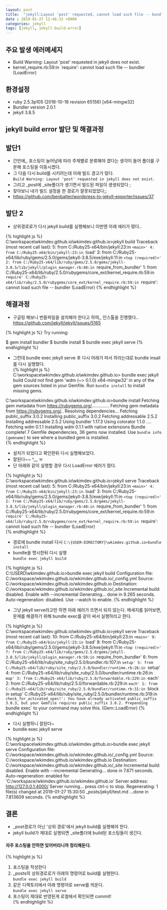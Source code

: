 ```yaml
---
layout: post
title:  "jekyll:Layout 'post' requested, cannot load such file -- bundler"
date : 2019-01-27 12:46:32 +0900
categories: jekyll
tags: [jekyll, jekyll-build-error]
---
```


## 주요 발생 에러메세지
- Build Warning: Layout 'post' requested in jekyll does not exist.
- kernel_require.rb:59:in `require': cannot load such file -- bundler (LoadError)


## 환경설정
- ruby 2.5.3p105 (2018-10-18 revision 65156) [x64-mingw32]
- Bundler version 2.0.1
- jekyll 3.8.5     

## jekyll build error 발단 및 해결과정
   
## 발단1
- 간만에,, 포스팅이 늘어남에 따라 주제별로 분류해야 겠다는 생각이 들어 폴더를 구분해 포스팅을 이동시켰다. 
- 그 다음 다시 build를 시키려는데 아래 빌드 경고가 떴다.   
`Build Warning: Layout 'post' requested in jekyll does not exist.`  
- 그리고 _post에 _site폴더가 생기면서 빌드된 파일이 생생되었다 ;
- 찾아보니 내가 빌드 설정을 한 경로가 잘못되었었다;;   
- https://github.com/benbalter/wordpress-to-jekyll-exporter/issues/37

## 발단 2
- 상위경로로가 다시 jekyll build를 실행해보니 이번엔 아래 에러가 떴다..  


{% highlight js %}
C:\workspace\wkimdev.github.io\wkimdev.github.io>jekyll build
Traceback (most recent call last):
        5: from C:/Ruby25-x64/bin/jekyll:23:in `<main>'
        4: from C:/Ruby25-x64/bin/jekyll:23:in `load'
        3: from C:/Ruby25-x64/lib/ruby/gems/2.5.0/gems/jekyll-3.8.5/exe/jekyll:11:in `<top (required)>'
        2: from C:/Ruby25-x64/lib/ruby/gems/2.5.0/gems/jekyll-3.8.5/lib/jekyll/plugin_manager.rb:48:in `require_from_bundler'
        1: from C:/Ruby25-x64/lib/ruby/2.5.0/rubygems/core_ext/kernel_require.rb:59:in `require'
C:/Ruby25-x64/lib/ruby/2.5.0/rubygems/core_ext/kernel_require.rb:59:in `require': cannot load such file -- bundler (LoadError)
{% endhighlight %}   


## 해결과정    
- 구글링 해보니 번들파일을 설치해야 한다고 하여,, 인스톨을 진행했다..
https://github.com/jekyll/jekyll/issues/5165

{% highlight js %}
Try running:

$ gem install bundler
$ bundle install
$ bundle exec jekyll serve
{% endhighlight %}  



- 그런데 bundle exec jekyll serve 후 다시 아래가 떠서 하라는대로 bundle insall를 다시 실행했다.     
{% highlight js %}  
C:\workspace\wkimdev.github.io\wkimdev.github.io> bundle exec jekyll build
Could not find gem 'wdm (~> 0.1.0) x64-mingw32' in any of the gem sources listed in your Gemfile.
Run `bundle install` to install missing gems.

C:\workspace\wkimdev.github.io\wkimdev.github.io>bundle install
Fetching gem metadata from https://rubygems.org/..............
Fetching gem metadata from https://rubygems.org/..
Resolving dependencies...
Fetching public_suffix 3.0.2
Installing public_suffix 3.0.2
Fetching addressable 2.5.2
Installing addressable 2.5.2
Using bundler 1.17.3
Using colorator 1.1.0
....
Fetching wdm 0.1.1
Installing wdm 0.1.1 with native extensions
Bundle complete! 7 Gemfile dependencies, 36 gems now installed.
Use `bundle info [gemname]` to see where a bundled gem is installed.  
{% endhighlight %}      


- 설치가 되었다고 확인한뒤 다시 실행해보았다. 
- 잘된다~~ ^__ ㅠ 
- 단 아래와 같이 실행할 경우 다시 LoadError 에러가 떴다. 

{% highlight js %}  
C:\workspace\wkimdev.github.io\wkimdev.github.io>jekyll serve
Traceback (most recent call last):
        5: from C:/Ruby25-x64/bin/jekyll:23:in `<main>'
        4: from C:/Ruby25-x64/bin/jekyll:23:in `load'
        3: from C:/Ruby25-x64/lib/ruby/gems/2.5.0/gems/jekyll-3.8.5/exe/jekyll:11:in `<top (required)>'
        2: from C:/Ruby25-x64/lib/ruby/gems/2.5.0/gems/jekyll-3.8.5/lib/jekyll/plugin_manager.rb:48:in `require_from_bundler'
        1: from C:/Ruby25-x64/lib/ruby/2.5.0/rubygems/core_ext/kernel_require.rb:59:in `require'
C:/Ruby25-x64/lib/ruby/2.5.0/rubygems/core_ext/kernel_require.rb:59:in `require': cannot load such file -- bundler (LoadError)  
{% endhighlight %}        

   
- 경로에 bundle install 다시 `C:\{USER-DIRECTORY}\wkimdev.github.io>bundle install`
- bundle을 명시한뒤 다시 실행  
`bundle exec jekyll build`    
    
{% highlight js %}        
C:\USERD\wkimdev.github.io>bundle exec jekyll build
Configuration file: C:/workspace/wkimdev.github.io/wkimdev.github.io/_config.yml
            Source: C:/workspace/wkimdev.github.io/wkimdev.github.io
       Destination: C:/workspace/wkimdev.github.io/wkimdev.github.io/_site
 Incremental build: disabled. Enable with --incremental
      Generating...
                    done in 9.265 seconds.
 Auto-regeneration: disabled. Use --watch to enable.
{% endhighlight %}        


- 그냥 jekyll serve라고만 하면 아래 에러가 뜨면서 되지 않는다. 메세지를 읽어보면, 문제를 해결하기 위해 bundle exec를 같이 써서 실행하라고 한다. 

{% highlight js %}        
C:\workspace\wkimdev.github.io\wkimdev.github.io>jekyll serve
Traceback (most recent call last):
        10: from C:/Ruby25-x64/bin/jekyll:23:in `<main>'
         9: from C:/Ruby25-x64/bin/jekyll:23:in `load'
         8: from C:/Ruby25-x64/lib/ruby/gems/2.5.0/gems/jekyll-3.8.5/exe/jekyll:11:in `<top (required)>'
         7: from C:/Ruby25-x64/lib/ruby/gems/2.5.0/gems/jekyll-3.8.5/lib/jekyll/plugin_manager.rb:50:in `require_from_bundler'
         6: from C:/Ruby25-x64/lib/ruby/site_ruby/2.5.0/bundler.rb:107:in `setup'
         5: from C:/Ruby25-x64/lib/ruby/site_ruby/2.5.0/bundler/runtime.rb:26:in `setup'
         4: from C:/Ruby25-x64/lib/ruby/site_ruby/2.5.0/bundler/runtime.rb:26:in `map'
         3: from C:/Ruby25-x64/lib/ruby/2.5.0/forwardable.rb:229:in `each'
         2: from C:/Ruby25-x64/lib/ruby/2.5.0/forwardable.rb:229:in `each'
         1: from C:/Ruby25-x64/lib/ruby/site_ruby/2.5.0/bundler/runtime.rb:31:in `block in setup'
C:/Ruby25-x64/lib/ruby/site_ruby/2.5.0/bundler/runtime.rb:319:in `check_for_activated_spec!': You have already activated public_suffix 3.0.3, but your Gemfile requires public_suffix 3.0.2. Prepending `bundle exec` to your command may solve this. (Gem::LoadError)
{% endhighlight %}    
  


- 다시 실행하니 잘된다~
- bundle exec jekyll serve
  
{% highlight js %}        
C:\workspace\wkimdev.github.io\wkimdev.github.io>bundle exec jekyll serve
Configuration file: C:/workspace/wkimdev.github.io/wkimdev.github.io/_config.yml
            Source: C:/workspace/wkimdev.github.io/wkimdev.github.io
       Destination: C:/workspace/wkimdev.github.io/wkimdev.github.io/_site
 Incremental build: disabled. Enable with --incremental
      Generating...
                    done in 7.671 seconds.
 Auto-regeneration: enabled for 'C:/workspace/wkimdev.github.io/wkimdev.github.io'
    Server address: http://127.0.0.1:4000/
  Server running... press ctrl-c to stop.
      Regenerating: 1 file(s) changed at 2019-01-27 15:30:50
                    _posts/jekyll/test.md
                    ...done in 7.813609 seconds.
{% endhighlight %}   


## 결론
- _post경로가 아닌 '상위 경로'에서 jekyll build를 실행해야 한다. 
- jekyll build가 제대로 실행되면 _site폴더에 build된 포스팅들이 생긴다. 

#### 자주 포스팅을 안하면 잊어버리니까 정리해둔다.      
{% highlight js %}   
  
 1. 포스팅을 작성한다
 2. _posts의 상위경로로가 아래의 명령어로 build를 실행한다.   
 `bundle exec jekyll build`
 3. 같은 디렉토리에서 아래 명령어로 serve를 띄운다.   
 `bundle exec jekyll serve`
 4. 포스팅이 제대로 반영된게 로컬에서 확인되면 commit!     
{% endhighlight %}   


